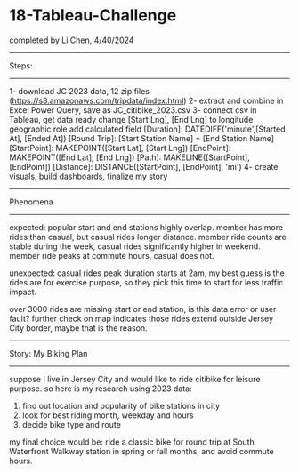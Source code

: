 # 18-Tableau-Challenge

completed by Li Chen, 4/40/2024

*************************
Steps:
*************************

1- download JC 2023 data, 12 zip files (https://s3.amazonaws.com/tripdata/index.html)
2- extract and combine in Excel Power Query, save as JC_citibike_2023.csv
3- connect csv in Tableau, get data ready
	change [Start Lng], [End Lng] to longitude geographic role
	add calculated field
		[Duration]: DATEDIFF('minute',[Started At], [Ended At])
		[Round Trip]: [Start Station Name] = [End Station Name]
		[StartPoint]: MAKEPOINT([Start Lat], [Start Lng])
		[EndPoint]: MAKEPOINT([End Lat], [End Lng])
		[Path]: MAKELINE([StartPoint], [EndPoint])
		[Distance]: DISTANCE([StartPoint], [EndPoint], 'mi')
4- create visuals, build dashboards, finalize my story



*************************
Phenomena
*************************
expected:
popular start and end stations highly overlap.
member has more rides than casual, but casual rides longer distance.
member ride counts are stable during the week, casual rides significantly higher in weekend.
member ride peaks at commute hours, casual does not.

unexpected:
casual rides peak duration starts at 2am, my best guess is the rides are for exercise purpose, so they pick this time to start for less traffic impact.

over 3000 rides are missing start or end station, is this data error or user fault?
further check on map indicates those rides extend outside Jersey City border, maybe that is the reason.


*************************
Story: My Biking Plan
*************************
suppose I live in Jersey City and would like to ride citibike for leisure purpose.
so here is my research using 2023 data:
1. find out location and popularity of bike stations in city
2. look for best riding month, weekday and hours
3. decide bike type and route

my final choice would be: ride a classic bike for round trip at South Waterfront Walkway station in spring or fall months, and avoid commute hours.







